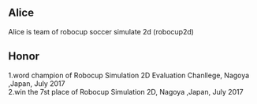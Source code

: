 ## Alice 
Alice is team of robocup soccer simulate 2d (robocup2d)  
## Honor
1.word champion of  Robocup Simulation 2D  Evaluation Chanllege, Nagoya ,Japan, July 2017  
2.win the 7st place of Robocup Simulation 2D, Nagoya ,Japan, July 2017  


